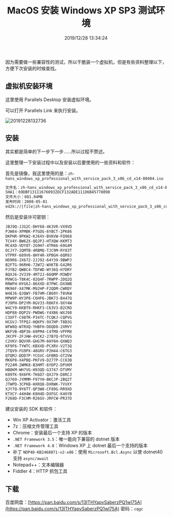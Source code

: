 ﻿---
title: "MacOS 安装 Windows XP SP3 测试环境"
date: "2019/12/28 13:34:24"
updated: "2019/12/28 13:34:24"
permalink: "macos-installation-windows-xp-sp3-test-environment/"
tags:
 - Windows XP
 - 虚拟机
categories:
 - [操作系统, MacOS]
---

因为需要做一些兼容性的测试，所以干脆装一个虚拟机，但是有些资料整理以下，方便下次安装的时候查找。

## 虚拟机安装环境

这里使用 Parallels Desktop 安装虚拟环境。

可以打开 Parallels Link 来执行安装。

![20191228132736](https://hd2y.oss-cn-beijing.aliyuncs.com/20191228132736_1577510948773.jpg)

## 安装

其实都是简单的下一步下一步……所以过程不赘述。

这里整理一下安装过程中以及安装以后要使用的一些资料和软件：

首先是镜像，我这里使用的是：`zh-hans_windows_xp_professional_with_service_pack_3_x86_cd_x14-80404.iso`

```html
文件名：zh-hans_windows_xp_professional_with_service_pack_3_x86_cd_x14-80404.iso
SHA1：69DBF131116760932DCF132ADE111D6B45778098
文件大小：601.04MB
发布时间：2008-05-01
ed2k://|file|zh-hans_windows_xp_professional_with_service_pack_3_x86_cd_x14-80404.iso|630239232|CD0900AFA058ACB6345761969CBCBFF4|/
```

然后是安装许可密钥：

```html
JBJ9Q-JJG2C-DHY68-4K3VR-VX9VD
PJW84-XPMBK-P7GDG-6YBCT-2PK86
DKPHR-9PKW2-KJ6XV-BVKVW-FQ968
TCV4Y-BW62X-QQJPJ-HTXQW-KKMT3
MC4XD-VDY8T-2G9H7-4TM46-69G4M
DCJY7-2QMTB-4RBMQ-TJC9M-RY83T
VTPRF-689V6-8HY4R-XPBGH-6QR9J
HD9R6-2X672-2JJ92-64Y39-9BWPJ
B2FTG-96RH6-72W72-WXKTB-G42R6
PJYB2-QWBC4-TDFWD-WY36Q-H7DRY
BQXJ6-2V339-4M72J-66QMP-M3WDY
MVWCG-T8K4C-82Q4F-7RWPP-2DQ2Q
RRWFH-HYG6J-86XXD-87PWC-DXXWB
MK96F-X47MK-M92HP-F2QDM-CWRDY
W48J6-QJQWY-FB7HM-CB69Y-T8VKW
MPW9P-HY3P8-C6HF6-JBK73-B447Q
PJ9PH-DP2YM-RGV33-R8KFX-9XY4W
W4CY9-KKBT9-RHKF3-C63V3-B2CRD
HDP88-DQP2V-PWDWG-Y4XB6-WXJ98
C3XFT-C98TR-P34TC-TCQKJ-CQPVG
HCGVJ-TFPQJ-HQKPV-9X7HP-T8B3G
WFW8Q-W7RXQ-YHBFH-DDQD8-2XMVY
WKFVB-4BP36-69PM4-C4TM8-VPFM8
JKCPF-2FJHW-4VCK2-27B7Q-9TVVG
C2VKV-BQVXR-GHG7M-6HY6H-QXWQ3
KF9F6-TYWTC-KBXXD-PCXRV-V2T3Q
JTQV9-FG9PX-48GRV-P2H44-C6TG3
QTQMJ-DDD7P-YCGVC-GFBRD-GT2VW
MK6P8-X4PBQ-PKFV9-D277P-CC63B
P224M-2WMK8-B3HMT-6YDP2-DPVKM
HB8KM-WH7VG-H93QD-G3747-DTVMY
K89TK-9X6FR-TK6D7-QXJ79-D8RCJ
QJ769-JYMMM-F97YH-BKCJP-2BQ2T
JTWPD-3CPKB-HXRQ8-DXRWK-7VVXY
XJY7Q-9Y6TT-QP3W8-CF89G-RR9XD
KTXCY-44H4W-K8H4D-DXFGC-K46YB
F268D-F3CHM-R26GV-JRFCW-PR37D
```

建议安装的 SDK 和软件：
- Win XP Activator：激活工具
- 7z：压缩文件管理工具
- Chrome：安装最后一个支持 XP 的版本
- `.NET Framework 3.5`：唯一能向下兼容的 dotnet 版本
- `.NET Framework 4.0`：Windows XP 上 dotnet 最后一个支持的版本
- 补丁 `NDP40-KB2468871-v2-x86`：使用 `Microsoft.Bcl.Async` 以使 dotnet40 支持 `async/await`
- Notepad++：文本编辑器
- Fiddler 4：HTTP 抓包工具

## 下载

百度网盘：[https://pan.baidu.com/s/13ITHYapvSaberzPQ1wl75A](https://pan.baidu.com/s/13ITHYapvSaberzPQ1wl75A)  密码：`cqgc`












